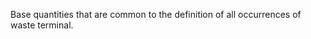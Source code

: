 Base quantities that are common to the definition of all occurrences of waste terminal.

<!-- end of short definition -->

